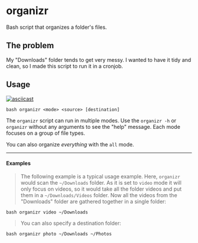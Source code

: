 # organizr
Bash script that organizes a folder's files.

## The problem

My "Downloads" folder tends to get very messy. I wanted to have it tidy and clean, so I made this script to run it in a cronjob.

## Usage

[![asciicast](https://asciinema.org/a/wBLIYJpcJLWOquyrjb34HF1Vo.svg)](https://asciinema.org/a/wBLIYJpcJLWOquyrjb34HF1Vo)

```
bash organizr <mode> <source> [destination]
```

The `organizr` script can run in multiple modes. Use the `organizr -h` or `organizr` without any arguments to see the "help" message. Each mode focuses on a group of file types.

You can also organize *everything* with the `all` mode.

---

#### Examples

> The following example is a typical usage example. Here, `organizr` would scan the `~/Downloads` folder. As it is set to `video` mode it will only focus on videos, so it would take all the folder videos and put them in a `~/Downloads/Videos` folder. Now all the videos from the "Downloads" folder are gathered together in a single folder:
```
bash organizr video ~/Downloads
```

> You can also specify a destination folder:
```
bash organizr photo ~/Downloads ~/Photos
```
